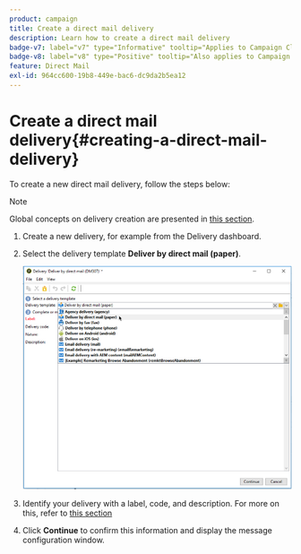 ```yaml
---
product: campaign
title: Create a direct mail delivery
description: Learn how to create a direct mail delivery
badge-v7: label="v7" type="Informative" tooltip="Applies to Campaign Classic v7"
badge-v8: label="v8" type="Positive" tooltip="Also applies to Campaign v8"
feature: Direct Mail
exl-id: 964cc600-19b8-449e-bac6-dc9da2b5ea12
---
```

# Create a direct mail delivery{#creating-a-direct-mail-delivery}

 

To create a new direct mail delivery, follow the steps below:

>[!NOTE]
>
>Global concepts on delivery creation are presented in [this section](steps-about-delivery-creation-steps.md).

1. Create a new delivery, for example from the Delivery dashboard.
1. Select the delivery template **Deliver by direct mail (paper)**.

   ![](assets/direct_mail.png)

1. Identify your delivery with a label, code, and description. For more on this, refer to [this section](steps-create-and-identify-the-delivery.md#identifying-the-delivery)
1. Click **Continue** to confirm this information and display the message configuration window.
